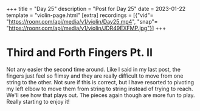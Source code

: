 +++
title = "Day 25"
description = "Post for Day 25"
date = 2023-01-22
template = "violin-page.html"
[extra]
recordings = [{"vid"= "https://roonr.com/api/media/v1/violin/Day25.mp4", "snap"= "https://roonr.com/api/media/v1/violin/JDR49EXFMP.jpg"}]
+++

# Third and Forth Fingers Pt. II
Not any easier the second time around. Like I said in my last post, the fingers just feel so flimsy and they are really difficult to move from one string to the other. Not sure if this is correct, but I have resorted to pivoting my left elbow to move them from string to string instead of trying to reach. We'll see how that plays out. The pieces again though are more fun to play. Really starting to enjoy it!